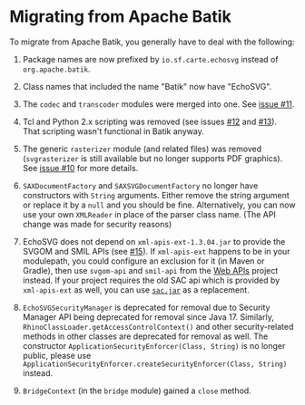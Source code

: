 # Migrating from Apache Batik

 To migrate from Apache Batik, you generally have to deal with the following:

1) Package names are now prefixed by `io.sf.carte.echosvg` instead of
   `org.apache.batik`.

2) Class names that included the name "Batik" now have "EchoSVG".

3) The `codec` and `transcoder` modules were merged into one. See [issue #11](https://github.com/css4j/echosvg/issues/11).

4) Tcl and Python 2.x scripting was removed (see issues [#12](https://github.com/css4j/echosvg/issues/12)
   and [#13](https://github.com/css4j/echosvg/issues/13)). That scripting wasn't
   functional in Batik anyway.

5) The generic `rasterizer` module (and related files) was removed (`svgrasterizer`
   is still available but no longer supports PDF graphics). See [issue #10](https://github.com/css4j/echosvg/issues/10)
   for more details.

6) `SAXDocumentFactory` and `SAXSVGDocumentFactory` no longer have constructors
   with `String` arguments. Either remove the string argument or replace it by a
   `null` and you should be fine. Alternatively, you can now use your own
   `XMLReader` in place of the parser class name. (The API change was made for
   security reasons)

7) EchoSVG does not depend on `xml-apis-ext-1.3.04.jar` to provide the SVGOM and
   SMIL APIs (see [#15](https://github.com/css4j/echosvg/issues/15)).
   If `xml-apis-ext` happens to be in your modulepath, you could configure an
   exclusion for it (in Maven or Gradle), then use `svgom-api` and `smil-api`
   from the [Web APIs](https://github.com/css4j/web-apis) project instead. If
   your project requires the old SAC api which is provided by `xml-apis-ext` as
   well, you can use [`sac.jar`](https://mvnrepository.com/artifact/org.w3c.css/sac)
   as a replacement.

8) `EchoSVGSecurityManager` is deprecated for removal due to Security Manager
   API being deprecated for removal since Java 17. Similarly,
   `RhinoClassLoader.getAccessControlContext()` and other security-related
   methods in other classes are deprecated for removal as well. The constructor
   `ApplicationSecurityEnforcer(Class, String)` is no longer public, please use
   `ApplicationSecurityEnforcer.createSecurityEnforcer(Class, String)` instead.

9) `BridgeContext` (in the `bridge` module) gained a `close` method.
